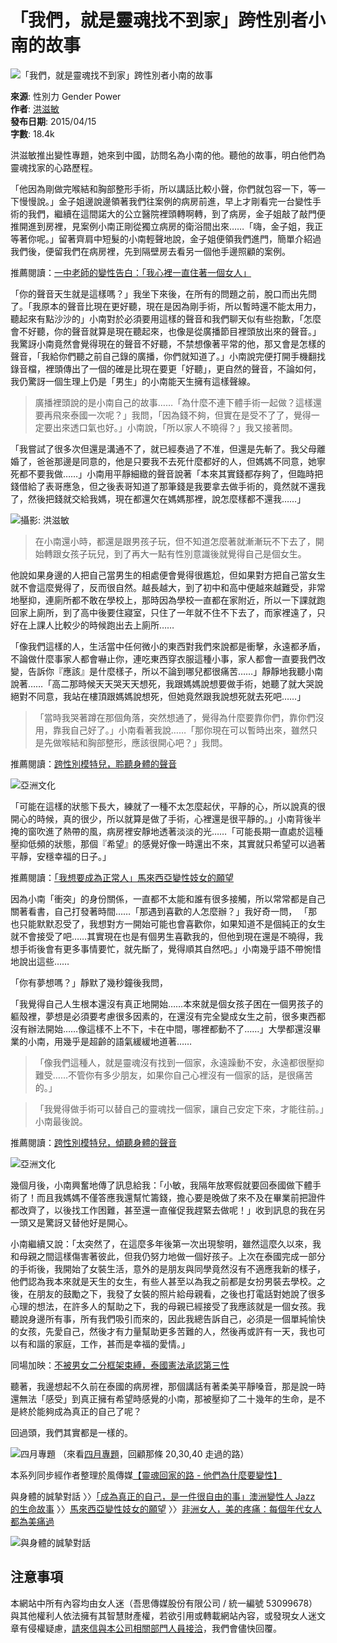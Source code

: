 # 「我們，就是靈魂找不到家」跨性別者小南的故事

![「我們，就是靈魂找不到家」跨性別者小南的故事](https://womany.net/cdn-cgi/image/w=1119,f=auto,fit=scale-down/https://castle.womany.net/images/articles/7232/womany_ying_mu_kuai_zhao_2015_04_14__xia_wu_9_19_11_1429017675-10074-8548.png)

**來源**: 性別力 Gender Power  
**作者**: [洪滋敏](https://authors/hom1022?ref=s_a_author)  
**發布日期**: 2015/04/15  
**字數**: 18.4k  

洪滋敏推出變性專題，她來到中國，訪問名為小南的他。聽他的故事，明白他們為靈魂找家的心路歷程。

「他因為剛做完喉結和胸部整形手術，所以講話比較小聲，你們就包容一下，等一下慢慢說。」金子姐邊說邊領著我們往案例的病房前進，早上才剛看完一台變性手術的我們，繼續在這間諾大的公立醫院裡頭轉啊轉，到了病房，金子姐敲了敲門便推開進到房裡，見案例小南正剛從獨立病房的衛浴間出來……「嗨，金子姐，我正等著你呢。」留著齊肩中短髮的小南輕聲地說，金子姐便領我們進門，簡單介紹過我們後，便留我們在病房裡，先到隔壁房去看另一個他手邊照顧的案例。

推薦閱讀：[一中老師的變性告白：「我心裡一直住著一個女人」](https://womany.net/read/article/7203?ref=readout_text)

「你的聲音天生就是這樣嗎？」我坐下來後，在所有的問題之前，脫口而出先問了。「我原本的聲音比現在更好聽，現在是因為剛手術，所以暫時還不能太用力，聽起來有點沙沙的」小南對於必須要用這樣的聲音和我們聊天似有些抱歉，「怎麼會不好聽，你的聲音就算是現在聽起來，也像是從廣播節目裡頭放出來的聲音。」我驚訝小南竟然會覺得現在的聲音不好聽，不禁想像著平常的他，那又會是怎樣的聲音，「我給你們聽之前自己錄的廣播，你們就知道了。」小南說完便打開手機翻找錄音檔，裡頭傳出了一個的確是比現在要更「好聽」，更自然的聲音，不論如何，我仍驚訝一個生理上仍是「男生」的小南能天生擁有這樣聲線。

> 廣播裡頭說的是小南自己的故事……「為什麼不連下體手術一起做？這樣還要再飛來泰國一次呢？」我問，「因為錢不夠，但實在是受不了了，覺得一定要出來透口氣也好。」小南說，「所以家人不曉得？」我又接著問。

「我嘗試了很多次但還是溝通不了，就已經奏過了不准，但還是先斬了。我父母離婚了，爸爸那邊是同意的，他是只要我不去死什麼都好的人，但媽媽不同意，她寧死都不要我做……」小南用平靜細緻的聲音說著「本來其實錢都存夠了，但臨時把錢借給了表哥應急，但之後表哥知道了那筆錢是我要拿去做手術的，竟然就不還我了，然後把錢就交給我媽，現在都還欠在媽媽那裡，說怎麼樣都不還我……」

![攝影: 洪滋敏](https://womany.net/cdn-cgi/image/w=800,fit=scale-down,f=auto/https://castle.womany.net/images/content/pictures/27637/womany_IMG_5560_1429017444-11996-2585.jpg)

> 在小南還小時，都還是跟男孩子玩，但不知道怎麼著就漸漸玩不下去了，開始轉跟女孩子玩兒，到了再大一點有性別意識後就覺得自己是個女生。

他說如果身邊的人把自己當男生的相處便會覺得很尷尬，但如果對方把自己當女生就不會這麼覺得了，反而很自然。越長越大，到了初中和高中便越來越難受，非常地壓抑，連廁所都不敢在學校上，那時因為學校一直都在家附近，所以一下課就跑回家上廁所，到了高中後要住寢室，只住了一年就不住不下去了，而家裡遠了，只好在上課人比較少的時候跑出去上廁所……

「像我們這樣的人，生活當中任何微小的東西對我們來說都是衝擊，永遠都矛盾，不論做什麼事家人都會嚇止你，連吃東西穿衣服這種小事，家人都會一直要我們改變，告訴你『應該』是什麼樣子，所以不論到哪兒都很痛苦……」靜靜地我聽小南說著……「高二那時候天天哭天天想死，我跟媽媽說想要做手術，她聽了就大哭說絕對不同意，我站在樓頂跟媽媽說想死，但她竟然跟我說想死就去死吧……」

> 「當時我哭著蹲在那個角落，突然想通了，覺得為什麼要靠你們，靠你們沒用，靠我自己好了。」小南看著我說……「那你現在可以暫時出來，雖然只是先做喉結和胸部整形，應該很開心吧？」我問。

推薦閱讀：[跨性別模特兒，聆聽身體的聲音](https://womany.net/read/article/3995?ref=readout_text)

![亞洲文化](https://womany.net/cdn-cgi/image/w=600,h=500,fit=scale-down,f=auto/https://castle.womany.net/images/ad_items/21052/d55c870caa1ea44f5a739d2284fa259d.png)

「可能在這樣的狀態下長大，練就了一種不太怎麼起伏，平靜的心，所以說真的很開心的時候，真的很少，所以就算是做了手術，心裡還是很平靜的。」小南背後半掩的窗吹進了熱帶的風，病房裡安靜地透著淡淡的光……「可能長期一直處於這種壓抑低頻的狀態，那個『希望』的感覺好像一時還出不來，其實就只希望可以過著平靜，安穩幸福的日子。」

推薦閱讀：[「我想要成為正常人」馬來西亞變性妓女的願望](https://womany.net/read/article/5469?ref=readout_text)

因為小南「衝突」的身份關係，一直都不太能和誰有很多接觸，所以常常都是自己關著看書，自己打發著時間……「那遇到喜歡的人怎麼辦？」我好奇一問， 「那也只能默默忍受了，我想對方一開始可能也會喜歡你，如果知道不是個純正的女生就不會接受了吧……其實現在也是有個男生喜歡我的，但他到現在還是不曉得，我想手術後會有更多事情要忙，就先斷了，覺得順其自然吧。」小南幾乎語不帶惋惜地說出這些……

「你有夢想嗎？」靜默了幾秒鐘後我問，

「我覺得自己人生根本還沒有真正地開始……本來就是個女孩子困在一個男孩子的軀殼裡，夢想是必須要考慮很多因素的，在還沒有完全變成女生之前，很多東西都沒有辦法開始……像這樣不上不下，卡在中間，哪裡都動不了……」大學都還沒畢業的小南，用幾乎是超齡的語氣緩緩地道著……

> 「像我們這種人，就是靈魂沒有找到一個家，永遠躁動不安，永遠都很壓抑難受……不管你有多少朋友，如果你自己心裡沒有一個家的話，是很痛苦的。」

> 「我覺得做手術可以替自己的靈魂找一個家，讓自己安定下來，才能往前。」小南最後說。

推薦閱讀：[跨性別模特兒，傾聽身體的聲音](https://womany.net/read/article/3995?ref=readout_text)

![亞洲文化](https://womany.net/cdn-cgi/image/w=600,h=500,fit=scale-down,f=auto/https://castle.womany.net/images/ad_items/21054/9cf70c725be5b0120f546f25bd6f4a49.png)

幾個月後，小南興奮地傳了訊息給我：「小敏，我隔年放寒假就要回泰國做下體手術了！而且我媽媽不僅答應我還幫忙籌錢，擔心要是晚做了來不及在畢業前把證件都改齊了，以後找工作困難，甚至還一直催促我趕緊去做呢！」收到訊息的我在另一頭又是驚訝又替他好是開心。

小南繼續又說：「太突然了，在這麼多年後第一次出現黎明，雖然這麼久以來，我和母親之間這樣傷害著彼此，但我仍努力地做一個好孩子。上次在泰國完成一部分的手術後，我開始了女裝生活，意外的是朋友與同學竟然沒有不適應我新的樣子，他們認為我本來就是天生的女生，有些人甚至以為我之前都是女扮男裝去學校。之後，在朋友的鼓勵之下，我發了女裝的照片給母親看，之後也打電話對她說了很多心理的想法，在許多人的幫助之下，我的母親已經接受了我應該就是一個女孩。我聽說身邊所有事，所有我們吸引而來的，因此我總告訴自己，必須是一個單純愉快的女孩，先愛自己，然後才有力量幫助更多苦難的人，然後再或許有一天，我也可以有和諧的家庭，工作，甚而是幸福的愛情。」

同場加映：[不被男女二分框架束縛，泰國憲法承認第三性](https://womany.net/read/article/6624?ref=readout_text)

聽著，我邊想起不久前在泰國的病房裡，那個講話有著柔美平靜嗓音，那是說一時還無法「感受」到真正擁有希望時感覺的小南，那被壓抑了二十幾年的生命，是不是終於能夠成為真正的自己了呢？

回過頭，我們其實都是一樣的。

![四月專題](https://womany.net/cdn-cgi/image/w=800,fit=scale-down,f=auto/https://castle.womany.net/images/content/pictures/26939/womany_203040_nv_ren_de_dui_hua_620250_1427790775-10758-3532.jpg) （來看[四月專題](https://womany.net/collections/201504herstory?ref=readend)，回顧那條 20,30,40 走過的路）

本系列同步經作者整理於風傳媒[【靈魂回家的路 - 他們為什麼要變性】](http://mag.stormmediagroup.com/55036/)

與身體的誠摯對話 〉〉[「成為真正的自己，是一件很自由的事」澳洲變性人 Jazz 的生命故事](https://womany.net/read/article/6428?ref=readend) 〉〉[馬來西亞變性妓女的願望](https://womany.net/read/article/5469?ref=readend) 〉〉[非洲女人，美的疼痛：每個年代女人都為美痛過](https://womany.net/read/article/6991?ref=readend)

![與身體的誠摯對話](https://womany.net/cdn-cgi/image/w=1200,fit=scale-down,f=auto/https://castle.womany.net/images/ad_items/21058/f9236aeb0952c86378592f55c81738d3.png)

## 注意事項

本網站中所有內容均由女人迷（吾思傳媒股份有限公司 / 統一編號 53099678）與其他權利人依法擁有其智慧財產權，若欲引用或轉載網站內容，或發現女人迷文章有侵權疑慮，[請來信與本公司相關部門人員接洽](mailto:content@womany.net)，我們會儘快回覆。